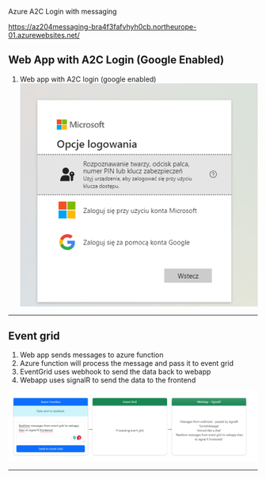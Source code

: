 Azure A2C Login with messaging

https://az204messaging-bra4f3fafvhyh0cb.northeurope-01.azurewebsites.net/

## Web App with A2C Login (Google Enabled)
1. Web app with A2C login (google enabled)
![EventHub flow](readmeImages/webapp-a2c-login.png)

---

## Event grid
1. Web app sends messages to azure function
2. Azure function will process the message and pass it to event grid
3. EventGrid uses webhook to send the data back to webapp
4. Webapp uses signalR to send the data to the frontend

![EventHub flow](readmeImages/webApp-eventgrid.png)

---